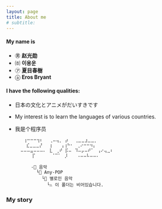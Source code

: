 ```yaml
---
layout: page
title: About me
# subtitle:
---
```


#### My name is 
- ㊚ **赵光勋**
- ㈍ **이용운**
- ㋐ **夏目春樹**
- ⓐ **Eros Bryant**

#### I have the following qualities:
- 日本の文化とアニメがだいすきです
- My interest is to learn the languages of various countries.
- 我是个程序员

  
        ⠀⢰⠒⠒⠒⢲⠆⠀⠀⢀⠤⢤⡀ ⡴⠀⠀⢀⣀⣀⣰⣀⣀⡀⠀⠀⠀⠀⠀
        ⠀ ⣎⣀⣀⣀⡜⠀⠀⢰⠀  ⢠⢰⠓⠂⠀⢀⠔⠒⠒⠲⡄⠀⠀⠀⠀⠀⠀
        ⠤⠤⠤⣤⠤⠤⠤⠄⠀⣇⠀⢀⠞ ⡯⠤⠀⠹⠤⡤⠤⠞⠁⠀⢠⠔⢤⣀⠆
        ⠀⠀  ⡏⠀⠀⠀⠀⠀⠈⠉⠁⠀⡸⠀⠀ ⠠⠤⠤⠧⠤⠤⠄⠀⠀⠀⠀⠀

            -📂 음악
              └📁 Any-POP
                └📁 별로인 음악
                  └⚠️ 이 폴더는 비어있습니다.


### My story
<!--
To be honest, I'm having some trouble remembering right now, so why don't you just watch [my movie](https://en.wikipedia.org/wiki/The_Princess_Bride_%28film%29) and it will answer **all** your questions.
